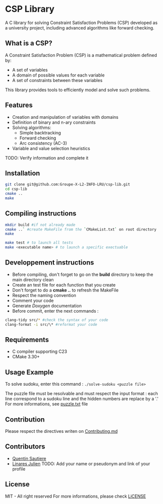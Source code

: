# CSP Library

A C library for solving Constraint Satisfaction Problems (CSP) developed as a university project, including advanced algorithms like forward checking.

## What is a CSP?

A Constraint Satisfaction Problem (CSP) is a mathematical problem defined by:

- A set of variables
- A domain of possible values for each variable
- A set of constraints between these variables

This library provides tools to efficiently model and solve such problems.

## Features

- Creation and manipulation of variables with domains
- Definition of binary and n-ary constraints
- Solving algorithms:
  - Simple backtracking
  - Forward checking
  - Arc consistency (AC-3)
- Variable and value selection heuristics

TODO: Verify information and complete it

## Installation

```bash
git clone git@github.com:Groupe-X-L2-INFO-LRU/csp-lib.git
cd csp-lib
cmake ..
make
```

## Compiling instructions

```bash
mkdir build #if not already made
cmake ..` #create MakeFile from the `CMakeList.txt` on root directory
make

make test # to launch all tests
make <executable name> # to launch a specific exectuable
```

## Developpement instructions

- Before compiling, don't forget to go on the **build** directory to keep the main directory clean
- Create an test file for each function that you create
- Don't forget to do a **cmake ..** to refresh the MakeFile
- Respect the naming convention
- Comment your code
- Generate _Doxygen_ documentation
- Before commit, enter the next commands :

```bash
clang-tidy src/* #check the syntax of your code
clang-format -i src/\* #reformat your code
```

## Requirements

- C compiler supporting C23
- CMake 3.30+

## Usage Example

To solve sudoku, enter this command :
`./solve-sudoku <puzzle file>`

The puzzle file must be resolvable and must respect the input format : each line correspond to a sudoku line and the hidden numbers are replace by a '.'
For more informations, see [puzzle.txt](puzzle.txt) file

## Contribution

Please respect the directives writen on [Contributing.md](CONTRIBUTING.md)

## Contributors

- [Quentin Sautiere](https://github.com/SautiereQDev)
- [Linares Julien](https://github.com/KyozuFR)
  TODO: Add your name or pseudonym and link of your profile

## License

MIT - All right reserved
For more informations, please check [LiCENSE](LICENSE)

```

```
